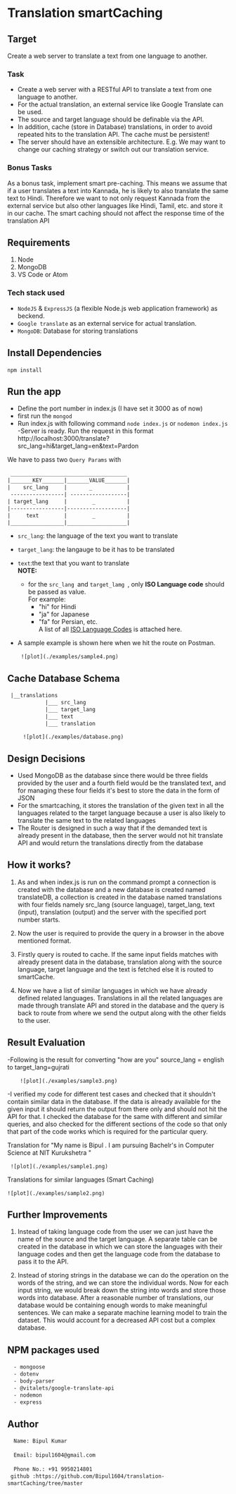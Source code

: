 # Translation smartCaching

## Target

Create a web server to translate a text from one language to another.

### Task
- Create a web server with a RESTful API to translate a text from one language to another.
- For the actual translation, an external service like Google Translate can be used.
- The source and target language should be definable via the API.
- In addition, cache (store in Database) translations, in order to avoid repeated hits to the translation API. The
cache must be persistent!
- The server should have an extensible architecture.
E.g. We may want to change our caching strategy or switch out our
translation service.

### Bonus Tasks
As a bonus task, implement smart pre-caching. This means we assume that if a user translates a text into Kannada, he is
likely to also translate the same text to Hindi. Therefore we want to not only request Kannada from the external service
but also other languages like Hindi, Tamil, etc. and store it in our cache.
The smart caching should not affect the response time of the translation API

## Requirements

1. Node
2. MongoDB
3. VS Code or Atom

### Tech stack used
-  `NodeJS` & `ExpressJS` (a flexible Node.js web application framework) as beckend.
-  `Google translate` as an external service for actual translation.
-   ` MongoDB `: Database for storing translations

## Install Dependencies

```
npm install
```

## Run the app
- Define the port number in index.js (I have set it 3000 as of now)
-  first run the `mongod`
- Run index.js with following command
    `node index.js` or `nodemon index.js`
 -Server is ready. Run the request in this format
 http://localhost:3000/translate?src_lang=hi&target_lang=en&text=Pardon


 We have to pass two `Query Params` with
 ```
  _____________________________________
 |_______KEY_______|_______VALUE_______|
 |    src_lang     |       _           |
  -----------------| ------------------|      
 | target_lang     |        _          |
 |-----------------|-------------------|
 |     text        |        _          |
 |_________________|___________________|
 ```
 - `src_lang`: the language of the text you want to translate
 - `target_lang`: the langauge to be it has to be translated
 - `text`:the text that you want to translate
 <br>**NOTE:**
   - for the `src_lang `and `target_lamg `, only **ISO Language code** should be passed as value.
 <br/>For example:
     - "hi" for Hindi
     - "ja" for Japanese
     - "fa" for Persian, etc.
     <br/>A list of all [ISO Language Codes](https://datahub.io/core/language-codes/r/0.html) is attached here.

 - A sample example is shown here when we hit the route on Postman.

        ![plot](./examples/sample4.png)


## Cache Database Schema
 ```
  |__translations
             |___ src_lang
             |___ target_lang
             |___ text
             |___ translation

 ```


         ![plot](./examples/database.png)
  ## Design Decisions

  - Used MongoDB as the database since there would be three fields provided by the user and a fourth field would be the translated text, and for managing these four fields it's   best to store the data in the form of JSON
  - For the smartcaching, it stores the translation of the given text in all the languages related to the target language because a user is also likely to translate the same text to the related languages
  - The Router is designed in such a way that if the demanded text is already present in the database, then the server would not hit translate API and would return the translations directly from the database

  ## How it works?

  1. As and when index.js is run on the command prompt a connection is created with the database and a new database is created named translateDB, a collection is created in the database named translations with four fields namely src_lang (source language), target_lang, text (input), translation (output) and the server with the specified port number starts.

  2. Now the user is required to provide the query in a browser in the above mentioned format.

  3. Firstly query is routed to cache. If the same input fields matches with already present data in the database, translation along with the source language, target language and the text is fetched else it is routed to smartCache.

  4. Now we have a list of similar languages in which we have already defined related languages. Translations in all the related languages are made through translate API and stored in the database and the query is back to route from where we send the output along with the other fields to the user.

  ## Result Evaluation

  -Following is the result for converting "how are you" source_lang = english to target_lang=gujrati


        ![plot](./examples/sample3.png)
  -I verified my code for different test cases and checked that it shouldn't contain similar data in the database. If the data is already available for the given input it should return the output from there only and should not hit the API for that. I checked the database for the same with different and similar queries, and also checked for the different sections of the code so that only that part of the code works which is required for the particular query.

  Translation for "My name is Bipul . I am pursuing Bachelr's in Computer Science at NIT Kurukshetra "


     ![plot](./examples/sample1.png)
  Translations for similar languages (Smart Caching)

    ![plot](./examples/sample2.png)

  ## Further Improvements
  1. Instead of taking language code from the user we can just have the name of the source and the target language. A separate table can be created in the database in which we can store the languages with their language codes and then get the language code from the database to pass it to the API.

  2. Instead of storing strings in the database we can do the operation on the words of the string, and we can store the individual words. Now for each input string, we would break down the string into words and store those words into database. After a reasonable number of translations, our database would be containing enough words to make meaningful sentences. We can make a separate machine learning model to train the dataset. This would account for a decreased API cost but a complex database.


  ## NPM packages used

      - mongoose
      - dotenv
      - body-parser
      - @vitalets/google-translate-api
      - nodemon
      - express

  ## Author

      Name: Bipul Kumar

      Email: bipul1604@gmail.com

      Phone No.: +91 9950214801
     github :https://github.com/Bipul1604/translation-smartCaching/tree/master
